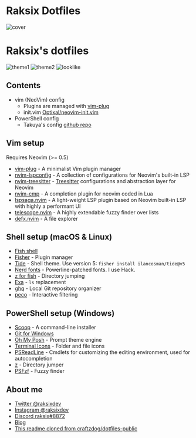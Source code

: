 # Raksix Dotfiles
![cover](https://cdn.discordapp.com/attachments/952206889293328435/952206897883254844/unknown.png)

# Raksix's dotfiles

![theme1](https://cdn.discordapp.com/attachments/952206889293328435/952206974337056768/unknown.png)
![theme2](https://cdn.discordapp.com/attachments/952206889293328435/952207057447190538/unknown.png)
![looklike](https://cdn.discordapp.com/attachments/952206889293328435/952207470489645106/unknown.png)

## Contents

- vim (NeoVim) config
  - Plugins are managed with [vim-plug](https://github.com/junegunn/vim-plug)
  - init.vim [Optixal/neovim-init.vim](https://github.com/Optixal/neovim-init.vim)
- PowerShell config
  - Takuya's config [github repo](https://github.com/craftzdog/dotfiles-public)

## Vim setup

Requires Neovim (>= 0.5)

- [vim-plug](https://github.com/junegunn/vim-plug) - A minimalist Vim plugin manager
- [nvim-lspconfig](https://github.com/neovim/nvim-lspconfig) - A collection of configurations for Neovim's built-in LSP
- [nvim-treesitter](https://github.com/nvim-treesitter/nvim-treesitter) - [Treesitter](https://github.com/tree-sitter/tree-sitter) configurations and abstraction layer for Neovim
- [nvim-cmp](https://github.com/hrsh7th/nvim-cmp) - A completion plugin for neovim coded in Lua
- [lspsaga.nvim](https://github.com/tami5/lspsaga.nvim) - A light-weight LSP plugin based on Neovim built-in LSP with highly a performant UI
- [telescope.nvim](https://github.com/nvim-telescope/telescope.nvim) - A highly extendable fuzzy finder over lists
- [defx.nvim](https://github.com/Shougo/defx.nvim) - A file explorer

## Shell setup (macOS & Linux)

- [Fish shell](https://fishshell.com/)
- [Fisher](https://github.com/jorgebucaran/fisher) - Plugin manager
- [Tide](https://github.com/IlanCosman/tide) - Shell theme. Use version 5: `fisher install ilancosman/tide@v5`
- [Nerd fonts](https://github.com/ryanoasis/nerd-fonts) - Powerline-patched fonts. I use Hack.
- [z for fish](https://github.com/jethrokuan/z) - Directory jumping
- [Exa](https://the.exa.website/) - `ls` replacement
- [ghq](https://github.com/x-motemen/ghq) - Local Git repository organizer
- [peco](https://github.com/peco/peco) - Interactive filtering

## PowerShell setup (Windows)

- [Scoop](https://scoop.sh/) - A command-line installer
- [Git for Windows](https://gitforwindows.org/)
- [Oh My Posh](https://ohmyposh.dev/) - Prompt theme engine
- [Terminal Icons](https://github.com/devblackops/Terminal-Icons) - Folder and file icons
- [PSReadLine](https://docs.microsoft.com/en-us/powershell/module/psreadline/) - Cmdlets for customizing the editing environment, used for autocompletion
- [z](https://www.powershellgallery.com/packages/z) - Directory jumper
- [PSFzf](https://github.com/kelleyma49/PSFzf) - Fuzzy finder

## About me

- [Twitter @raksixdev](https://twitter.com/raksixdev)
- [Instagram @raksixdev](https://www.instagram.com/raksixdev/)
- [Discord raksix#8872](https://discord.com/users/852580088465063946)
- [Blog](https://raksix.tech/)
- [This readme cloned from craftzdog/dotfiles-public](https://github.com/craftzdog/dotfiles-public#readme)
